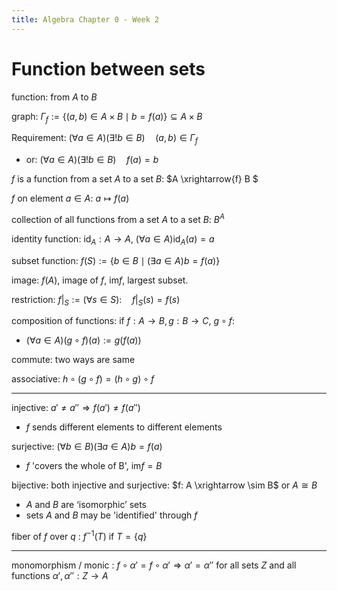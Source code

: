 ```yaml
---
title: Algebra Chapter 0 - Week 2
---
```


# Function between sets

function: from $A$ to $B$

graph: $\Gamma_f := \{(a,b)\in A\times B \mid b = f(a)\}\subseteq A \times B$

Requirement: $(\forall a \in A)(\exists!b\in B)\quad(a,b)\in\Gamma_f$

- or: $(\forall a \in A)(\exists!b\in B)\quad f(a) = b$

$f$ is a function from a set $A$ to a set $B$: $A \xrightarrow{f} B $

$f$ on element $a\in A$: $a\mapsto f(a)$ 

collection of all functions from a set $A$ to a set $B$: $B^A$

identity function: $\mathrm{id}_A : A\rightarrow A$, $(\forall a\in A) \mathrm{id}_A(a) = a$

subset function: $f(S) := \{ b\in B \mid (\exists a \in A)b = f(a)\}$

image: $f(A)$, image of $f$, $\mathrm{im} f$, largest subset.

restriction: $f|_S := (\forall s \in S) : \quad f|_S(s) = f(s)$

composition of functions: if $f: A\rightarrow B, g: B\rightarrow C$, $g\circ f$:

- $(\forall a\in A) (g\circ f) (a) := g(f(a))$

commute: two ways are same

associative: $h\circ (g\circ f) = (h\circ g)\circ f$

---

injective: $a' \ne a''\Rightarrow f(a')\ne f(a'')$

- $f$ sends different elements to different elements

surjective: $(\forall b\in B)(\exists a\in A) b = f(a)$

- $f$ 'covers the whole of B', $\mathrm{im} f = B$

bijective: both injective and surjective: $f: A \xrightarrow \sim B$ or $A\cong B$

- $A$ and $B$ are ‘isomorphic’ sets
- sets $A$ and $B$ may be 'identified' through $f$

fiber of $f$ over $q$ : $f^{-1}(T)$ if $T = \{q\}$

---

monomorphism / monic : $f\circ \alpha' = f\circ \alpha' \Rightarrow \alpha ' = \alpha''$ for all sets $Z$ and all functions $\alpha', \alpha'': Z\rightarrow A$
